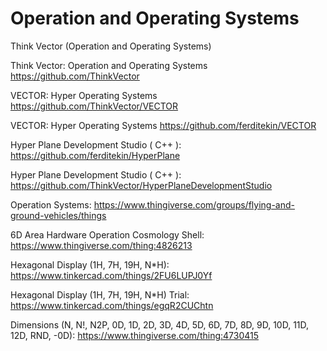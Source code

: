 # Operation and Operating Systems
Think Vector (Operation and Operating Systems)

Think Vector: 
 Operation and Operating Systems
https://github.com/ThinkVector

VECTOR: 
 Hyper Operating Systems
 https://github.com/ThinkVector/VECTOR

VECTOR: 
 Hyper Operating Systems
 https://github.com/ferditekin/VECTOR

Hyper Plane Development Studio ( C++ ):
 https://github.com/ferditekin/HyperPlane

Hyper Plane Development Studio ( C++ ): 
 https://github.com/ThinkVector/HyperPlaneDevelopmentStudio

Operation Systems:
 https://www.thingiverse.com/groups/flying-and-ground-vehicles/things

6D Area Hardware Operation Cosmology Shell:
 https://www.thingiverse.com/thing:4826213

Hexagonal Display (1H, 7H, 19H, N*H): 
 https://www.tinkercad.com/things/2FU6LUPJ0Yf

Hexagonal Display (1H, 7H, 19H, N*H) Trial: 
 https://www.tinkercad.com/things/egqR2CUChtn


Dimensions (N, N!, N2P, 0D, 1D, 2D, 3D, 4D, 5D, 6D, 7D, 8D, 9D, 10D, 11D, 12D, RND, -0D):
 https://www.thingiverse.com/thing:4730415
